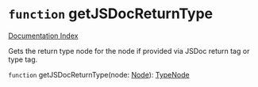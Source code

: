 # `function` getJSDocReturnType

[Documentation Index](../README.md)

Gets the return type node for the node if provided via JSDoc return tag or type tag.

`function` getJSDocReturnType(node: [Node](../private.interface.Node/README.md)): [TypeNode](../private.interface.TypeNode/README.md)